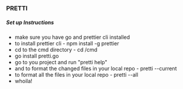 ### PRETTI

##### Set up Instructions

- make sure you have go and prettier cli installed
- to install prettier cli - npm install -g prettier
- cd to the cmd directory - cd /cmd
- go install pretti.go
- go to you project and run "pretti help"
- and to format the changed files in your local repo - pretti --current
- to format all the files in your local repo - pretti --all 
- whoila!